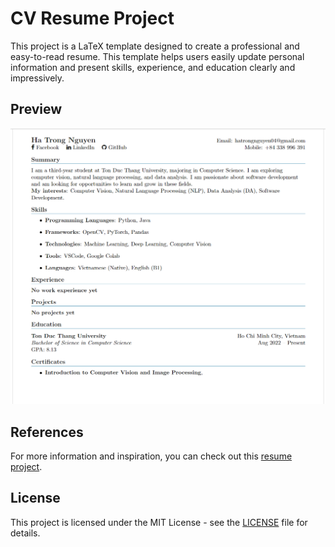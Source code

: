 # CV Resume Project

This project is a LaTeX template designed to create a professional and easy-to-read resume. This template helps users easily update personal information and present skills, experience, and education clearly and impressively.

## Preview

![Project Preview](/resume_preview.png)

## References

For more information and inspiration, you can check out this [resume project](https://github.com/sb2nov/resume).

## License

This project is licensed under the MIT License - see the [LICENSE](LICENSE) file for details.
